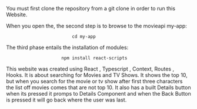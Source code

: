 You must first clone the repository from a git clone in order to run this Website.

When you open the, the second step is to browse to the movieapi my-app: 

                             cd my-app
                    
                    
The third phase entails the installation of modules:


                         npm install react-scripts
                         
                         
  This website was created using React , Typescript , Context, Routes , Hooks.
  It is about searching for Movies and TV Shows. 
  It shows the top 10, but when you search for the movie or tv show after first three characters the list off  movies comes that are not top 10.
  It also has a built Details button when its pressed it promps to Details Component and when the Back Button is pressed it will go back where the user was last.
  
